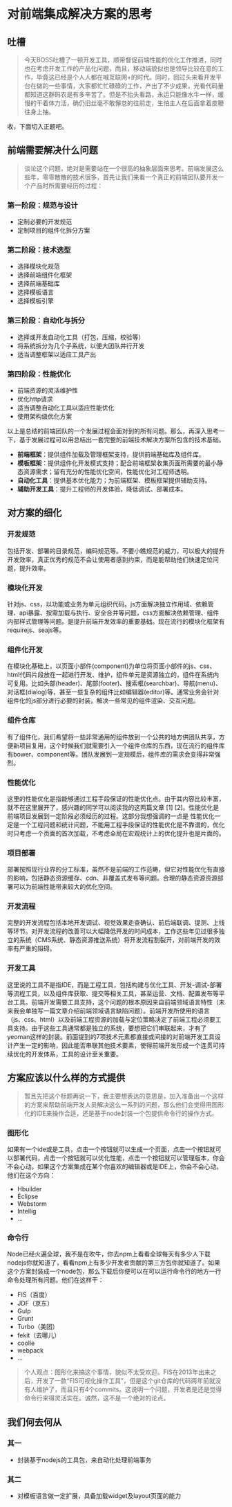 # 对前端集成解决方案的思考

## 吐槽

> 今天BOSS吐槽了一顿开发工具，顺带督促前端性能的优化工作推进，同时也在考虑开发工作的产品化问题，而且，移动端貌似也是领导比较在意的工作，毕竟这已经是个人人都在喊互联网+的时代。同时，回过头来看开发平台在做的一些事情，大家都忙忙碌碌的工作，产出了不少成果，光看代码量都知道这群码农是有多辛苦了。但是不抬头看路，永运只能像水牛一样，缓慢的干着体力活，确仍旧丝毫不敢懈怠的往前走，生怕主人在后面拿着皮鞭往身上抽。

收，下面切入正题吧。

## 前端需要解决什么问题

> 谈论这个问题，绝对是需要站在一个很高的抽象层面来思考。前端发展这么些年，零零散散的技术很多，首先让我们来看一个真正的前端团队要开发一个产品时所需要经历的过程：

### 第一阶段：规范与设计
  - 定制必要的开发规范
  - 定制项目的组件化拆分方案

### 第二阶段：技术选型
  - 选择模块化规范
  - 选择前端组件化框架
  - 选择前端基础库
  - 选择模板语言
  - 选择模板引擎

### 第三阶段：自动化与拆分
  - 选择或开发自动化工具（打包，压缩，校验等）
  - 将系统拆分为几个子系统，以便大团队并行开发
  - 适当调整框架以适应工具产出
  
### 第四阶段：性能优化
  - 前端资源的灵活维护性
  - 优化http请求
  - 适当调整自动化工具以适应性能优化
  - 使用架构级优化方案

以上是总结的前端团队的一个发展过程会面对到的所有问题。那么，再深入思考一下，基于发展过程可以用总结出一套完整的前端技术解决方案所包含的技术基础。
- **前端框架**：提供组件加载及管理框架支持，提供前端基础库及组件库。
- **模板框架**：提供组件化开发模式支持；配合前端框架收集页面所需要的最小静态资源需求；留有充分的性能优化空间，性能优化对工程师透明。
- **自动化工具**：提供基本优化能力；为前端框架、模板框架提供辅助支持。
- **辅助开发工具**：提升工程师的开发体验，降低调试、部署成本。

## 对方案的细化

### 开发规范

包括开发、部署的目录规范，编码规范等。不要小瞧规范的威力，可以极大的提升开发效率，真正优秀的规范不会让使用者感到约束，而是能帮助他们快速定位问题，提升效率。

### 模块化开发

针对js、css，以功能或业务为单元组织代码。js方面解决独立作用域、依赖管理、api暴露、按需加载与执行、安全合并等问题，css方面解决依赖管理、组件内部样式管理等问题。是提升前端开发效率的重要基础。现在流行的模块化框架有requirejs、seajs等。

### 组件化开发

在模块化基础上，以页面小部件(component)为单位将页面小部件的js、css、html代码片段放在一起进行开发、维护，组件单元是资源独立的，组件在系统内可复用。比如头部(header)、尾部(footer)、搜索框(searchbar)、导航(menu)、对话框(dialog)等，甚至一些复杂的组件比如编辑器(editor)等。通常业务会针对组件化的js部分进行必要的封装，解决一些常见的组件渲染、交互问题。

### 组件仓库

有了组件化，我们希望将一些非常通用的组件放到一个公共的地方供团队共享，方便新项目复用，这个时候我们就需要引入一个组件仓库的东西，现在流行的组件库有bower、component等。团队发展到一定规模后，组件库的需求会变得非常强烈。

### 性能优化

这里的性能优化是指能够通过工程手段保证的性能优化点。由于其内容比较丰富，就不在这里展开了，感兴趣的同学可以阅读我的这两篇文章 [1] [2]。性能优化是前端项目发展到一定阶段必须经历的过程。这部分我想强调的一点是 性能优化一定是一个工程问题和统计问题，不能用工程手段保证的性能优化是不靠谱的，优化时只考虑一个页面的首次加载，不考虑全局在宏观统计上的优化提升也是片面的。

### 项目部署

部署按照现行业界的分工标准，虽然不是前端的工作范畴，但它对性能优化有直接的影响，包括静态资源缓存、cdn、非覆盖式发布等问题。合理的静态资源资源部署可以为前端性能带来较大的优化空间。

### 开发流程

完整的开发流程包括本地开发调试、视觉效果走查确认、前后端联调、提测、上线等环节。对开发流程的改善可以大幅降低开发的时间成本，工作这些年见过很多独立的系统（CMS系统、静态资源推送系统）将开发流程割裂开，对前端开发的效率有严重的阻碍。

### 开发工具

这里说的工具不是指IDE，而是工程工具，包括构建与优化工具、开发-调试-部署等流程工具，以及组件库获取、提交等相关工具，甚至运营、文档、配置发布等平台工具。前端开发需要工具支持，这个问题的根本原因来自前端领域语言特性（未来我会单独写一篇文章介绍前端领域语言缺陷问题）。前端开发所使用的语言（js、css、html）以及前端工程资源的加载与定位策略决定了前端工程必须要工具支持。由于这些工具通常都是独立的系统，要想把它们串联起来，才有了yeoman这样的封装。前面提到的7项技术元素都直接或间接的对前端开发工具设计产生一定的影响，因此能否串联其他技术要素，使得前端开发形成一个连贯可持续优化的开发体系，工具的设计至关重要。

## 方案应该以什么样的方式提供

> 暂且先把这个标题再说一下，我主要想表达的意思是，加入准备出一个这样的方案来帮助前端开发人员解决这么一系列的问题，那么他们会觉得用图形化的IDE来操作合适，还是基于node封装一个包提供命令行的操作方式。

### 图形化

如果有一个ide或是工具，点击一个按钮就可以生成一个页面，点击一个按钮就可以部署代码，点击一个按钮就可以优化性能，点击一个按钮就可以管理版本，你会不会心动。如果这个方案集成在某个你喜欢的编辑器或是IDE上，你会不会心动。他们在这个方向：
- Hbuilder
- Eclipse
- Webstorm
- Intellig
- ...

### 命令行

Node已经火遍全球，我不是在吹牛，你去npm上看看全球每天有多少人下载nodejs你就知道了，看看npm上有多少开发者贡献的第三方包你就知道了。如果这个方案封装成一个node包，那么下载后你便可以在可以运行命令行的地方一行命令处理所有问题。他们在这样干：
- FIS（百度）
- JDF（京东）
- Gulp
- Grunt
- Turbo（美团）
- fekit（去哪儿）
- coolie
- webpack
- ...

> 个人观点：图形化来搞这个事情，貌似不太受欢迎。FIS在2013年出来之后，开发了一款“FIS可视化操作工具”，但是这个git仓库的代码两年前就没有人维护了，而且只有4个commits。这说明一个问题，开发者是还是觉得命令行来得灵活实在。诚然，这不是一个绝对的论点。

## 我们何去何从

### 其一
- 封装基于nodejs的工具包，来自动化处理前端事务

### 其二
- 对模板语言做一定扩展，具备加载widget及layout页面的能力